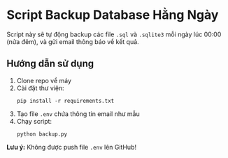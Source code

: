 # Script Backup Database Hằng Ngày

Script này sẽ tự động backup các file `.sql` và `.sqlite3` mỗi ngày lúc 00:00 (nửa đêm), và gửi email thông báo về kết quả.

## Hướng dẫn sử dụng

1. Clone repo về máy
2. Cài đặt thư viện:
    ```
    pip install -r requirements.txt
    ```
3. Tạo file `.env` chứa thông tin email như mẫu
4. Chạy script:
    ```
    python backup.py
    ```

**Lưu ý:** Không được push file `.env` lên GitHub!
